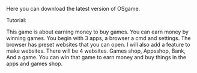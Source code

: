 Here you can download the latest version of OSgame.

Tutorial:

This game is about earning money to buy games. You can earn money
by winning games. You begin with 3 apps, a browser a cmd and settings.
The browser has preset websites that you can open. I will also add a
feature to make websites. There will be 4 websites. Games shop,
Appsshop, Bank, And a game. You can win that game to earn money and
buy things in the apps and games shop.
